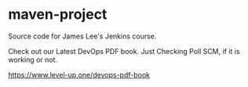 # maven-project
Source code for James Lee's Jenkins course.

Check out our Latest DevOps PDF book.
Just Checking Poll SCM, if it is working or not.

https://www.level-up.one/devops-pdf-book
